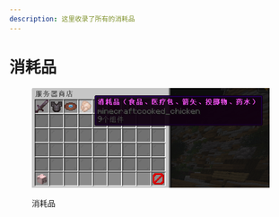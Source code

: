 ```yaml
---
description: 这里收录了所有的消耗品
---
```


# 消耗品

<figure><img src="../../../.gitbook/assets/image (9).png" alt=""><figcaption><p>消耗品</p></figcaption></figure>
